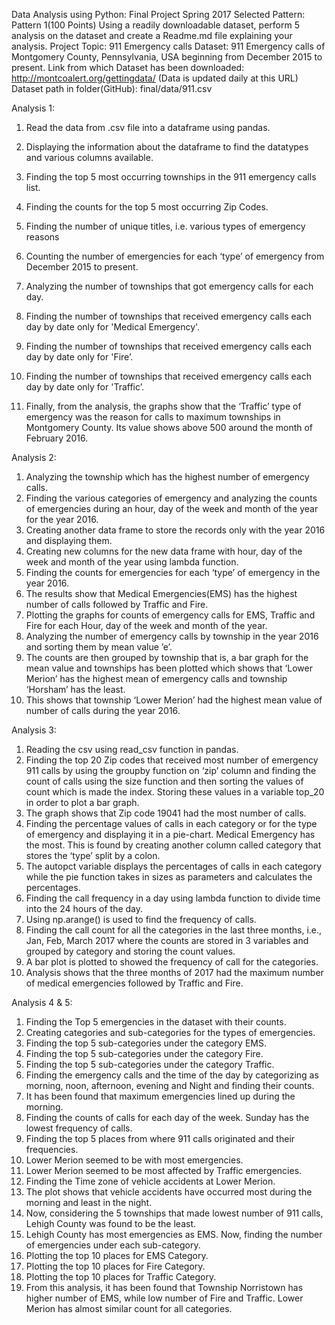 Data Analysis using Python: Final Project Spring 2017
Selected Pattern: 
Pattern 1(100 Points)
Using a readily downloadable dataset, perform 5 analysis on the dataset and create a Readme.md file explaining your analysis. 
Project Topic: 911 Emergency calls
Dataset: 911 Emergency calls of Montgomery County, Pennsylvania, USA beginning from December 2015 to present.
Link from which Dataset has been downloaded: http://montcoalert.org/gettingdata/ (Data is updated daily at this URL)
Dataset path in folder(GitHub): final/data/911.csv

Analysis 1: 
1.	Read the data from .csv file into a dataframe using pandas.
2.	Displaying the information about the dataframe to find the datatypes and various columns available.

3.	Finding the top 5 most occurring townships in the 911 emergency calls list.
4.	Finding the counts for the top 5 most occurring Zip Codes.
5.	Finding the number of unique titles, i.e. various types of emergency reasons
6.	Counting the number of emergencies for each ‘type’ of emergency from December 2015 to present.
7.	Analyzing the number of townships that got emergency calls for each day.
8.	Finding the number of townships that received emergency calls each day by date only for 'Medical Emergency'.
9.	Finding the number of townships that received emergency calls each day by date only for 'Fire’.
10.	Finding the number of townships that received emergency calls each day by date only for 'Traffic’.
11.	Finally, from the analysis, the graphs show that the ‘Traffic’ type of emergency was the reason for calls to maximum townships in Montgomery County. Its value shows above 500 around the month of February 2016.


Analysis 2:
1.	Analyzing the township which has the highest number of emergency calls.
2.	Finding the various categories of emergency and analyzing the counts of emergencies during an hour, day of the week and month of the year for the year 2016.
3.	Creating another data frame to store the records only with the year 2016 and displaying them.
4.	Creating new columns for the new data frame with hour, day of the week and month of the year using lambda function.
5.	Finding the counts for emergencies for each ‘type’ of emergency in the year 2016.
6.	The results show that Medical Emergencies(EMS) has the highest number of calls followed by Traffic and Fire.
7.	Plotting the graphs for counts of emergency calls for EMS, Traffic and Fire for each Hour, day of the week and month of the year.
8.	Analyzing the number of emergency calls by township in the year 2016 and sorting them by mean value ’e’.
9.	The counts are then grouped by township that is, a bar graph for the mean value and townships has been plotted which shows that ‘Lower Merion’ has the highest mean of emergency calls and township ‘Horsham’ has the least.
10.	This shows that township ‘Lower Merion’ had the highest mean value of number of calls during the year 2016.

Analysis 3: 
1.	Reading the csv using read_csv function in pandas.
2.	Finding the top 20 Zip codes that received most number of emergency 911 calls by using the groupby function on ‘zip’ column and finding the count of calls using the size function and then sorting the values of count which is made the index. Storing these values in a variable top_20 in order to plot a bar graph.
3.	The graph shows that Zip code 19041 had the most number of calls.
4.	Finding the percentage values of calls in each category or for the type of emergency and displaying it in a pie-chart. Medical Emergency has the most. This is found by creating another column called category that stores the ‘type’ split by a colon.
5.	The autopct variable displays the percentages of calls in each category while the pie function takes in sizes as parameters and calculates the percentages.
6.	Finding the call frequency in a day using lambda function to divide time into the 24 hours of the day.
7.	Using np.arange() is used to find the frequency of calls.
8.	Finding the call count for all the categories in the last three months, i.e., Jan, Feb, March 2017 where the counts are stored in 3 variables and grouped by category and storing the count values.
9.	A bar plot is plotted to showed the frequency of call for the categories.
10.	Analysis shows that the three months of 2017 had the maximum number of medical emergencies followed by Traffic and Fire.

Analysis 4 & 5:
1.	Finding the Top 5 emergencies in the dataset with their counts.
2.	Creating categories and sub-categories for the types of emergencies.
3.	Finding the top 5 sub-categories under the category EMS.
4.	Finding the top 5 sub-categories under the category Fire.
5.	Finding the top 5 sub-categories under the category Traffic.
6.	Finding the emergency calls and the time of the day by categorizing as morning, noon, afternoon, evening and Night and finding their counts.
7.	It has been found that maximum emergencies lined up during the morning.
8.	Finding the counts of calls for each day of the week. Sunday has the lowest frequency of calls.
9.	Finding the top 5 places from where 911 calls originated and their frequencies.
10.	Lower Merion seemed to be with most emergencies.
11.	Lower Merion seemed to be most affected by Traffic emergencies.
12.	Finding the Time zone of vehicle accidents at Lower Merion.
13.	The plot shows that vehicle accidents have occurred most during the morning and least in the night.
14.	Now, considering the 5 townships that made lowest number of 911 calls, Lehigh County was found to be the least.
15.	Lehigh County has most emergencies as EMS. Now, finding the number of emergencies under each sub-category.
16.	Plotting the top 10 places for EMS Category.
17.	Plotting the top 10 places for Fire Category.
18.	Plotting the top 10 places for Traffic Category.
19.	From this analysis, it has been found that Township Norristown has higher number of EMS, while low number of Fire and Traffic. Lower Merion has almost similar count for all categories.



  
